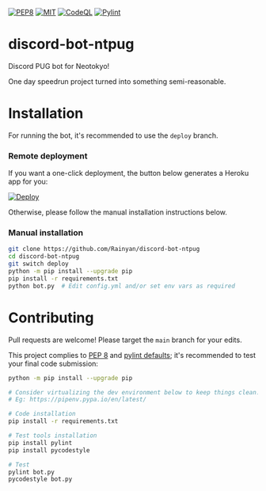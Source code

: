 [![PEP8](https://img.shields.io/badge/code%20style-pep8-orange.svg)](https://www.python.org/dev/peps/pep-0008/)
[![MIT](https://img.shields.io/github/license/Rainyan/discord-bot-ntpug)](LICENSE)
[![CodeQL](https://github.com/Rainyan/discord-bot-ntpug/actions/workflows/codeql-analysis.yml/badge.svg)](https://github.com/Rainyan/discord-bot-ntpug/actions/workflows/codeql-analysis.yml)
[![Pylint](https://github.com/Rainyan/discord-bot-ntpug/actions/workflows/pylint.yml/badge.svg)](https://github.com/Rainyan/discord-bot-ntpug/actions/workflows/pylint.yml)

# discord-bot-ntpug
Discord PUG bot for Neotokyo!

One day speedrun project turned into something semi-reasonable.

# Installation
For running the bot, it's recommended to use the `deploy` branch.

### Remote deployment
If you want a one-click deployment, the button below generates a Heroku app for you:

[![Deploy](https://www.herokucdn.com/deploy/button.svg)](https://heroku.com/deploy?template=https://github.com/Rainyan/discord-bot-ntpug/tree/deploy)

Otherwise, please follow the manual installation instructions below.

### Manual installation
```sh
git clone https://github.com/Rainyan/discord-bot-ntpug
cd discord-bot-ntpug
git switch deploy
python -m pip install --upgrade pip
pip install -r requirements.txt
python bot.py  # Edit config.yml and/or set env vars as required
```

# Contributing
Pull requests are welcome! Please target the `main` branch for your edits.

This project complies to [PEP 8](https://www.python.org/dev/peps/pep-0008/) and [pylint defaults](https://pypi.org/project/pylint/); it's recommended to test your final code submission:
```sh
python -m pip install --upgrade pip

# Consider virtualizing the dev environment below to keep things clean.
# Eg: https://pipenv.pypa.io/en/latest/

# Code installation
pip install -r requirements.txt

# Test tools installation
pip install pylint
pip install pycodestyle

# Test
pylint bot.py
pycodestyle bot.py
```
